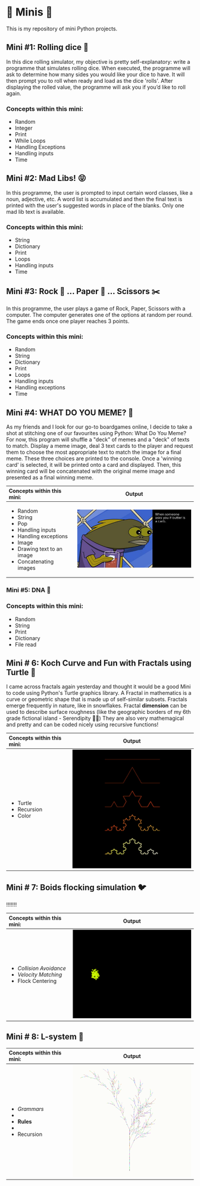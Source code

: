 # :candy: Minis :candy:
This is my repository of mini Python projects.

## Mini #1: Rolling dice :game_die:
In this dice rolling simulator, my objective is pretty self-explanatory: write a programme that simulates rolling dice. 
When executed, the programme will ask to determine how many sides you would like your dice to have. It will then prompt you to roll when ready and load as the dice 'rolls'. After displaying the rolled value, the programme will ask you if you’d like to roll again. 

### Concepts within this mini:
- Random
- Integer
- Print
- While Loops
- Handling Exceptions
- Handling inputs
- Time

## Mini #2: Mad Libs! :stuck_out_tongue_closed_eyes:
In this programme, the user is prompted to input certain word classes, like a noun, adjective, etc. A word list is accumulated and then the final text is printed with the user's suggested words in place of the blanks. Only one mad lib text is available.

### Concepts within this mini:
- String
- Dictionary
- Print
- Loops
- Handling inputs
- Time

## Mini #3: Rock :gem: ... Paper :page_facing_up: ... Scissors :scissors:
In this programme, the user plays a game of Rock, Paper, Scissors with a computer. The computer generates one of the options at random per round. The game ends once one player reaches 3 points. 

### Concepts within this mini:
- Random
- String
- Dictionary
- Print
- Loops
- Handling inputs
- Handling exceptions
- Time

## Mini #4: WHAT DO YOU MEME? :speech_balloon:
As my friends and I look for our go-to boardgames online, I decide to take a shot at stitching one of our favourites using Python: What Do You Meme? For now, this program will shuffle a "deck" of memes and a "deck" of texts to match. Display a meme image, deal 3 text cards to the player and request them to choose the most appropriate text to match the image for a final meme. These three choices are printed to the console. Once a 'winning card' is selected, it will be printed onto a card and displayed. Then, this winning card will be concatenated with the original meme image and presented as a final winning meme.

| Concepts within this mini:|  Output |
| :------------| :-------:|
| <ul><li>Random</li><li>String<li>Pop</li><li>Handling inputs</li><li>Handling exceptions</li><li>Image</li><li>Drawing text to an image</li><li>Concatenating images</li></li></ul> | <img src="https://github.com/lulock/minis/blob/master/img/final_wdym.jpg?raw=true" width="400">|

### Mini #5: DNA :microscope:


### Concepts within this mini:
- Random
- String
- Print
- Dictionary
- File read

## Mini # 6: Koch Curve and Fun with Fractals using Turtle :turtle:
I came across fractals again yesterday and thought it would be a good Mini to code using Python's Turtle graphics library. A Fractal in mathematics is a curve or geometric shape that is made up of self-similar subsets. Fractals emerge frequently in nature, like in snowflakes. Fractal __dimension__ can be used to describe surface roughness (like the geographic borders of my 6th grade fictional island - Serendipity :woman_facepalming:) They are also very mathemagical and pretty and can be coded nicely using recursive functions!


| Concepts within this mini:|  Output |
| :------------| :-------:|
| <ul><li>Turtle</li><li>Recursion<li>Color</li></ul> |<img src="https://github.com/lulock/minis/blob/master/img/timmy.jpg?raw=true" width="400">

## Mini # 7: Boids flocking simulation 🐦
!!!!!!!


| Concepts within this mini:|  Output |
| :------------| :-------:|
| <ul><li>_Collision Avoidance_</li><li>_Velocity Matching_<li>Flock Centering</li></ul> |<img src="https://github.com/lulock/minis/blob/master/img/boids.gif?raw=true" width="400">

## Mini # 8: L-system 🌲


| Concepts within this mini:|  Output |
| :------------| :-------:|
| <ul><li>_Grammars_</li><li>__<li>Rules</li><li>__<li>Recursion</li></ul> |<img src="https://github.com/lulock/minis/blob/master/img/l_system.PNG?raw=true" width="400">
